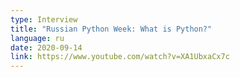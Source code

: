 ```yaml
---
type: Interview
title: "Russian Python Week: What is Python?"
language: ru
date: 2020-09-14
link: https://www.youtube.com/watch?v=XA1UbxaCx7c
---
```

